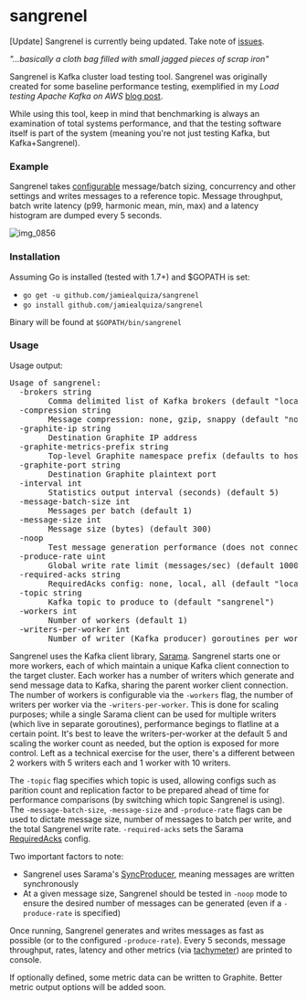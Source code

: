 sangrenel
=========

[Update] Sangrenel is currently being updated. Take note of [issues](https://github.com/jamiealquiza/sangrenel/issues).

*"...basically a cloth bag filled with small jagged pieces of scrap iron"*

Sangrenel is Kafka cluster load testing tool. Sangrenel was originally created for some baseline performance testing, exemplified in my *Load testing Apache Kafka on AWS* [blog post](https://grey-boundary.io/load-testing-apache-kafka-on-aws/).

While using this tool, keep in mind that benchmarking is always an examination of total systems performance, and that the testing software itself is part of the system (meaning you're not just testing Kafka, but Kafka+Sangrenel).

### Example

Sangrenel takes [configurable](https://github.com/jamiealquiza/sangrenel#usage) message/batch sizing, concurrency and other settings and writes messages to a reference topic. Message throughput, batch write latency (p99, harmonic mean, min, max) and a latency histogram are dumped every 5 seconds.

![img_0856](https://user-images.githubusercontent.com/4108044/27497484-20821454-5818-11e7-81c9-9773597753d1.gif)

### Installation

Assuming Go is installed (tested with 1.7+) and $GOPATH is set:

- `go get -u github.com/jamiealquiza/sangrenel`
- `go install github.com/jamiealquiza/sangrenel`

Binary will be found at `$GOPATH/bin/sangrenel`

### Usage

Usage output:
<pre>
Usage of sangrenel:
  -brokers string
        Comma delimited list of Kafka brokers (default "localhost:9092")
  -compression string
        Message compression: none, gzip, snappy (default "none")
  -graphite-ip string
        Destination Graphite IP address
  -graphite-metrics-prefix string
        Top-level Graphite namespace prefix (defaults to hostname) (default "mbp.local")
  -graphite-port string
        Destination Graphite plaintext port
  -interval int
        Statistics output interval (seconds) (default 5)
  -message-batch-size int
        Messages per batch (default 1)
  -message-size int
        Message size (bytes) (default 300)
  -noop
        Test message generation performance (does not connect to Kafka)
  -produce-rate uint
        Global write rate limit (messages/sec) (default 100000000)
  -required-acks string
        RequiredAcks config: none, local, all (default "local")
  -topic string
        Kafka topic to produce to (default "sangrenel")
  -workers int
        Number of workers (default 1)
  -writers-per-worker int
        Number of writer (Kafka producer) goroutines per worker (default 5)
</pre>

Sangrenel uses the Kafka client library, [Sarama](https://github.com/Shopify/sarama). Sangrenel starts one or more workers, each of which maintain a unique Kafka client connection to the target cluster. Each worker has a number of writers which generate and send message data to Kafka, sharing the parent worker client connection. The number of workers is configurable via the `-workers` flag, the number of writers per worker via the `-writers-per-worker`. This is done for scaling purposes; while a single Sarama client can be used for multiple writers (which live in separate goroutines), performance begings to flatline at a certain point. It's best to leave the writers-per-worker at the default 5 and scaling the worker count as needed, but the option is exposed for more control. Left as a technical exercise for the user, there's a different between 2 workers with 5 writers each and 1 worker with 10 writers.

The `-topic` flag specifies which topic is used, allowing configs such as parition count and replication factor to be prepared ahead of time for performance comparisons (by switching which topic Sangrenel is using). The `-message-batch-size`, `-message-size` and `-produce-rate` flags can be used to dictate message size, number of messages to batch per write, and the total Sangrenel write rate.  `-required-acks` sets the Sarama [RequiredAcks](https://godoc.org/github.com/Shopify/sarama#RequiredAcks) config.

Two important factors to note:
- Sangrenel uses Sarama's [SyncProducer](https://godoc.org/github.com/Shopify/sarama#SyncProducer), meaning messages are written synchronously
- At a given message size, Sangrenel should be tested in `-noop` mode to ensure the desired number of messages can be generated (even if a `-produce-rate` is specified)

Once running, Sangrenel generates and writes messages as fast as possible (or to the configured `-produce-rate`). Every 5 seconds, message throughput, rates, latency and other metrics (via [tachymeter](https://github.com/jamiealquiza/tachymeter)) are printed to console.

If optionally defined, some metric data can be written to Graphite. Better metric output options will be added soon.
